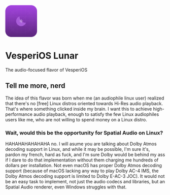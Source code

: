 <img src="assets/logolunar.png" alt="VesperiOS Lunar" width="100" />

# VesperiOS Lunar
The audio-focused flavor of VesperiOS

## Tell me more, nerd
The idea of this flavor was born when me (an audiophile linux user) realized that there's no [free] Linux distros oriented towards Hi-Res audio playback. That's where something clicked inside my brain. I want this to achieve high-performance audio playback, enough to satisfy the few Linux audiophiles users like me, who are not willing to spend money on a Linux distro.

### Wait, would this be the opportunity for Spatial Audio on Linux?
HAHAHAHAHAHAHA no. I will asume you are talking about Dolby Atmos decoding support in Linux, and while it may be possible, I'm sure it's, pardon my french, hard as fuck, and I'm sure Dolby would be behind my ass if I dare to do that implementation without them charging me hundreds of dollars per installation. Not even macOS has proper Dolby Atmos decoding support (because of macOS lacking any way to play Dolby AC-4 IMS, the Dolby Atmos decoding support is limited to Dolby E-AC-3 JOC). It would not be an easy task to implement, not just the audio codecs and libraries, but an Spatial Audio renderer, even Windows struggles with that.
